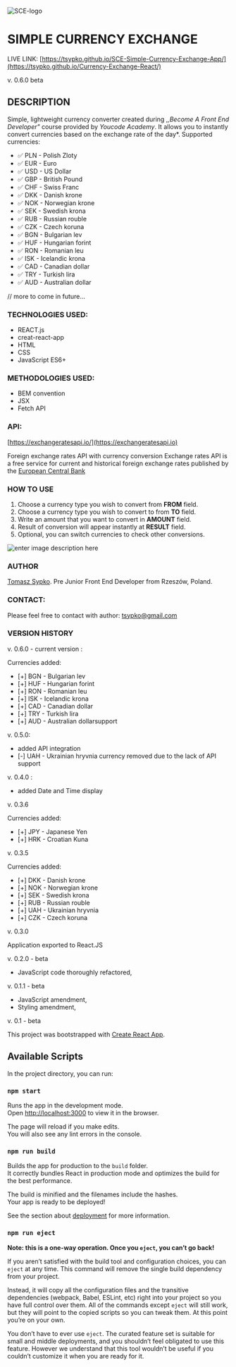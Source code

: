 
![SCE-logo](https://raw.githubusercontent.com/TSypko/Currency-Exchange-React/master/share-mini.png)
# SIMPLE CURRENCY EXCHANGE
LIVE LINK: [https://tsypko.github.io/SCE-Simple-Currency-Exchange-App/](https://tsypko.github.io/Currency-Exchange-React/)

 v. 0.6.0 beta

## DESCRIPTION
Simple, lightweight currency converter created during ,*,Become A Front End Developer"* course provided by *Youcode Academy*.
It allows you to instantly convert currencies based on the exchange rate of the day*.
Supported currencies: 

 - ✅ PLN - Polish Zloty
 - ✅ EUR - Euro
 - ✅ USD - US Dollar
 - ✅ GBP - British Pound
 - ✅ CHF - Swiss Franc
 - ✅ DKK - Danish krone
 - ✅ NOK - Norwegian krone
 - ✅ SEK - Swedish krona
 - ✅ RUB - Russian rouble
 - ✅ CZK - Czech koruna
 - ✅ BGN - Bulgarian lev
 - ✅ HUF - Hungarian forint
 - ✅ RON - Romanian leu
 - ✅ ISK - Icelandic krona
 - ✅ CAD - Canadian dollar
 - ✅ TRY - Turkish lira
 - ✅ AUD - Australian dollar

 // more to come in future...


### TECHNOLOGIES USED:

- REACT.js
- creat-react-app
- HTML
- CSS
- JavaScript ES6+

### METHODOLOGIES USED:

- BEM convention
- JSX
- Fetch API

### API:

[https://exchangeratesapi.io/](https://exchangeratesapi.io)

Foreign exchange rates API
with currency conversion
Exchange rates API is a free service for current and historical foreign exchange rates
published by the [European Central Bank](https://www.ecb.europa.eu/stats/policy_and_exchange_rates/euro_reference_exchange_rates/html/index.en.html/)


### HOW TO USE

1. Choose a currency type you wish to convert from **FROM** field.
2. Choose a currency type you wish to convert to from **TO** field.
3. Write an amount that you want to convert in **AMOUNT** field.
4. Result of conversion will appear instantly at **RESULT** field.
5. Optional, you can switch currencies to check other conversions.

![enter image description here](https://raw.githubusercontent.com/TSypko/Currency-Exchange-React/master/sce__usage.gif)

### AUTHOR
[Tomasz Sypko](https://tsypko.github.io/homepage/). Pre Junior Front End Developer from Rzeszów, Poland. 
### CONTACT:
Please feel free to contact with author: [tsypko@gmail.com](tsypko@gmail.com)

### VERSION HISTORY

v. 0.6.0 - current version :

Currencies added:
 - [+] BGN - Bulgarian lev
 - [+] HUF - Hungarian forint
 - [+] RON - Romanian leu
 - [+] ISK - Icelandic krona
 - [+] CAD - Canadian dollar
 - [+] TRY - Turkish lira
 - [+] AUD - Australian dollarsupport

v. 0.5.0:
- added API integration
- [-] UAH - Ukrainian hryvnia currency removed due to the lack of API support

v. 0.4.0  :
- added Date and Time display

v. 0.3.6

Currencies added:
 - [+] JPY - Japanese Yen
 - [+] HRK - Croatian Kuna

v. 0.3.5

Currencies added:
 - [+] DKK - Danish krone
 - [+] NOK - Norwegian krone
 - [+] SEK - Swedish krona
 - [+] RUB - Russian rouble
 - [+] UAH - Ukrainian hryvnia
 - [+] CZK - Czech koruna

v. 0.3.0

Application exported to React.JS

v. 0.2.0 - beta
- JavaScript code thoroughly refactored,

v. 0.1.1 - beta
- JavaScript amendment,
- Styling amendment,

v. 0.1 - beta


This project was bootstrapped with [Create React App](https://github.com/facebook/create-react-app).

## Available Scripts

In the project directory, you can run:

### `npm start`

Runs the app in the development mode.<br />
Open [http://localhost:3000](http://localhost:3000) to view it in the browser.

The page will reload if you make edits.<br />
You will also see any lint errors in the console.

### `npm run build`

Builds the app for production to the `build` folder.<br />
It correctly bundles React in production mode and optimizes the build for the best performance.

The build is minified and the filenames include the hashes.<br />
Your app is ready to be deployed!

See the section about [deployment](https://facebook.github.io/create-react-app/docs/deployment) for more information.

### `npm run eject`

**Note: this is a one-way operation. Once you `eject`, you can’t go back!**

If you aren’t satisfied with the build tool and configuration choices, you can `eject` at any time. This command will remove the single build dependency from your project.

Instead, it will copy all the configuration files and the transitive dependencies (webpack, Babel, ESLint, etc) right into your project so you have full control over them. All of the commands except `eject` will still work, but they will point to the copied scripts so you can tweak them. At this point you’re on your own.

You don’t have to ever use `eject`. The curated feature set is suitable for small and middle deployments, and you shouldn’t feel obligated to use this feature. However we understand that this tool wouldn’t be useful if you couldn’t customize it when you are ready for it.